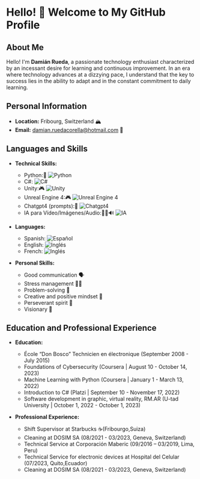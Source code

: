 
# Hello! 👋 Welcome to My GitHub Profile

## About Me

Hello! I'm **Damián Rueda**, a passionate technology enthusiast characterized by an incessant desire for learning and continuous improvement. In an era where technology advances at a dizzying pace, I understand that the key to success lies in the ability to adapt and in the constant commitment to daily learning.

## Personal Information

- **Location:** Fribourg, Switzerland 🏔️
- **Email:** damian.ruedacorella@hotmail.com 📧

## Languages and Skills
  - **Technical Skills:**
    - Python:🐍 ![Python](https://img.shields.io/badge/Python-Advanced-blue?logo=python)
    - C#: ![C#](https://img.shields.io/badge/C%23-Intermediate-yellow?logo=c-sharp)
    - Unity:🎮 ![Unity](https://img.shields.io/badge/Unity-Intermediate-yellow?logo=unity)
    - Unreal Engine 4:🎮 ![Unreal Engine 4](https://img.shields.io/badge/Unreal%20Engine%204-Basic-orange?logo=unreal-engine)
    - Chatgpt4 (prompts):🤖 ![Chatgpt4](https://img.shields.io/badge/Chatgpt4-Intermediate-yellow?logo=openai)
    - IA para Vídeo/Imágenes/Audio:🎥📸🔊 ![IA](https://img.shields.io/badge/IA-Basic-green?logo=artificial-intelligence)


  - **Languages:**
    - Spanish: ![Español](https://img.shields.io/badge/Level/Spanish-Native-blue)
    - English: ![Inglés](https://img.shields.io/badge/Level/English-A2-green)
    - French: ![Inglés](https://img.shields.io/badge/Leve/Frech-B2-yellow)
    

- **Personal Skills:**
  - Good communication 🗣️
  - Stress management 🧘‍♂️
  - Problem-solving 🧩
  - Creative and positive mindset 🌈
  - Perseverant spirit 🚀
  - Visionary 🔮

## Education and Professional Experience

- **Education:**
  - École “Don Bosco” Technicien en électronique (September 2008 - July 2015)
  - Foundations of Cybersecurity (Coursera | August 10 - October 14, 2023)
  - Machine Learning with Python (Coursera | January 1 - March 13, 2022)
  - Introduction to C# (Platzi | September 10 - November 17, 2022)
  - Software development in graphic, virtual reality, RM.AR
    (U-tad University | October 1, 2022 - October 1, 2023) 

  
- **Professional Experience:**
  - Shift Supervisor at Starbucks ☕(Fribourgo,Suiza)
  - Cleaning at DOSIM SA (08/2021 - 03/2023, Geneva, Switzerland) 
  - Technical Service at Corporación Maberic (09/2016 – 03/2019, Lima, Peru)
  - Technical Service for electronic devices at Hospital del Celular (07/2023, Quito,Ecuador)
  - Cleaning at DOSIM SA (08/2021 - 03/2023, Geneva, Switzerland) 

